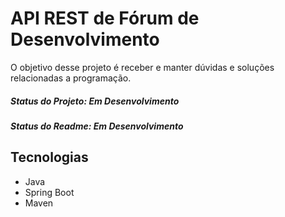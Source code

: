 <h1> API REST de Fórum de Desenvolvimento </h1> 
<p> O objetivo desse projeto é receber e manter dúvidas e soluções relacionadas a programação.</p>

<h5> Status do Projeto: Em Desenvolvimento</h5>

<h5> Status do Readme: Em Desenvolvimento</h5>

<h2> Tecnologias</h2>
  <ul>
  <li>Java</li>
  <li>Spring Boot</li>
  <li>Maven</li>
  </ul>
